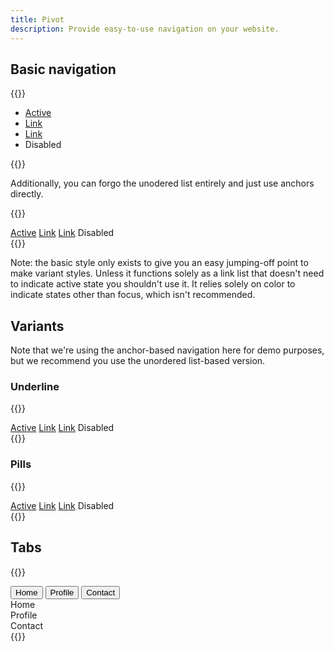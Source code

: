 ```yaml
---
title: Pivot
description: Provide easy-to-use navigation on your website.
---
```


## Basic navigation
{{<example>}}
<nav aria-label="Navigation">
  <ul class="pivot">
    <li class="pivot-item">
      <a class="pivot-link active" href="#" aria-current="page">Active</a>
    </li>
    <li class="pivot-item">
      <a class="pivot-link" href="#">Link</a>
    </li>
    <li class="pivot-item">
      <a class="pivot-link" href="#">Link</a>
    </li>
    <li class="pivot-item">
      <a class="pivot-link disabled">Disabled</a>
    </li>
  </ul>
</nav>
{{</example>}}

Additionally, you can forgo the unodered list entirely and just use anchors directly.

{{<example>}}
<nav class="pivot" aria-label="Navigation">
  <a class="pivot-link active" href="#" aria-current="page">Active</a>
  <a class="pivot-link" href="#">Link</a>
  <a class="pivot-link" href="#">Link</a>
  <a class="pivot-link disabled">Disabled</a>
</nav>
{{</example>}}

Note: the basic style only exists to give you an easy jumping-off point to make variant styles. Unless it functions solely as a link list that doesn't need to indicate active state you shouldn't use it. It relies solely on color to indicate states other than focus, which isn't recommended.

## Variants
Note that we're using the anchor-based navigation here for demo purposes, but we recommend you use the unordered list-based version.

### Underline
{{<example>}}
<nav class="pivot pivot-underline" aria-label="Navigation">
  <a class="pivot-link active" href="#" aria-current="page">Active</a>
  <a class="pivot-link" href="#">Link</a>
  <a class="pivot-link" href="#">Link</a>
  <a class="pivot-link disabled">Disabled</a>
</nav>
{{</example>}}


### Pills
{{<example>}}
<nav class="pivot pivot-pills" aria-label="Navigation">
  <a class="pivot-link active" href="#" aria-current="page">Active</a>
  <a class="pivot-link" href="#">Link</a>
  <a class="pivot-link" href="#">Link</a>
  <a class="pivot-link disabled">Disabled</a>
</nav>
{{</example>}}

## Tabs
{{<example>}}
<nav class="pivot pivot-underline" id="myTab" role="tablist">
  <button class="pivot-link active" id="home-tab" data-mellow-toggle="tab" data-mellow-target="#home" type="button" role="tab" aria-controls="home" aria-selected="true">Home</button>
  <button class="pivot-link" id="profile-tab" data-mellow-toggle="tab" data-mellow-target="#profile" type="button" role="tab" aria-controls="profile" aria-selected="false">Profile</button>
  <button class="pivot-link" id="contact-tab" data-mellow-toggle="tab" data-mellow-target="#contact" type="button" role="tab" aria-controls="contact" aria-selected="false">Contact</button>
</nav>
<div class="tab-box mt-3" id="tabbox">
  <div class="tab-content show active" id="home" role="tabpanel" aria-labelledby="home-tab">Home</div>
  <div class="tab-content" id="profile" role="tabpanel" aria-labelledby="profile-tab">Profile</div>
  <div class="tab-content" id="contact" role="tabpanel" aria-labelledby="contact-tab">Contact</div>
</div>
{{</example>}}
